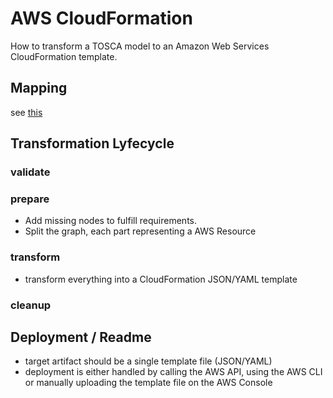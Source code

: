 # AWS CloudFormation
How to transform a TOSCA model to an Amazon Web Services CloudFormation template.

## Mapping
see [this](mapping.md)

## Transformation Lyfecycle

### validate

### prepare
- Add missing nodes to fulfill requirements.
- Split the graph, each part representing a AWS Resource

### transform
- transform everything into a CloudFormation JSON/YAML template

### cleanup


## Deployment / Readme
- target artifact should be a single template file (JSON/YAML)
- deployment is either handled by calling the AWS API, using the AWS CLI or manually uploading the template file on the AWS Console
